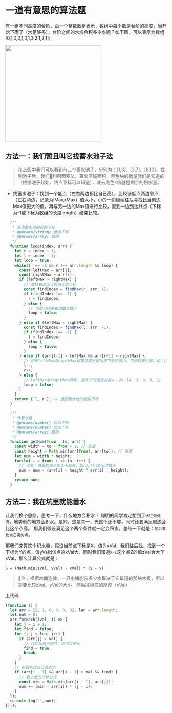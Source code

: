 # 一道有意思的算法题

有一组不同高度的台阶，由一个整数数组表示，数组中每个数是台阶的高度，当开始下雨了（水足够多），台阶之间的水坑会积多少水呢？如下图，可以表示为数组[0,1,0,2,1,0,1,3,2,1,2,1];

<img src="https://s2.ax1x.com/2019/01/17/kpAGz8.png" width="300">

## 方法一：我们暂且叫它找蓄水池子法

> 在上图中我们可以看到有三个蓄水池子，分别为：[1,3]、[3,7]、[8,10]，找到池子后，我们利用面积法，算出区域面积，黑色块的数量我们是知道的（根据池子起始、终点下标可以知道），减去黑色k值就是剩余的积水量。

* 找蓄水池子：找到一个低点（左右两边都比自己高），比较该低点两边邻点（左右两边，记录为lMax,rMax）值大小，小的一边继续往后寻找比当前边Max值更大的值，再与另一边的Max值进行比较，直到一边到达终点（下标为-1或下标为数组的长度length）结束比较。

```javascript
  /**
   * 查询蓄水池的起始下标
   * @params(string) 低点下标
   * @params(array) 数组
   */
  function loop(index, arr) {
    let r = index + 1;
    let l = index - 1;
    let loop = true;
    while(l !== -1 && r !== arr.length && loop) {
      const leftMax = arr[l];
      const rightMax = arr[r];
      if (leftMax > rightMax) {
        // 查找右边比当前值大的下标
        const findIndex = findMax(r, arr, 1);
        if (findIndex !== -1) {
          r = findIndex;
        } else {
          // 当前已经是右边最大数了
          loop = false;
        }
      } else if (leftMax < rightMax) {
        const findIndex = findMax(l, arr, -1);
        if (findIndex !== -1) {
          l = findIndex;
        } else {
          loop = false;
        }
      } else if (arr[l-1] > leftMax && arr[r+1] > rightMax) { 
        // 如果leftMax与rightMax相等且双方都比接下来的值小，下标双双后移，如：[4, 3, 0, 3, 5]
        l--;
        r++;
      } else {
        // leftMax与rightMax相等, 接来下的值比当前小，如：[4, 3, 0, 3, 2]
        loop = false;
      }
    }
    return { l, r }; // 返回蓄水池的起始下标
  }
```

```javascript
  /**
   * 计算水量
   * @params(number) 起点下标
   * @params(number) 终点下标
   * @params(array) 数组
   */
  function getNum(from , to, arr) {
    const width = to - from + 1; // 宽度
    const height = Math.min(arr[from], arr[to]); // 高度
    let num = width * height;
    for(let i = from; i <= to; i++) {
      // 注意：减去的值不能大于高度，如[3,7]蓄水池情况
      num = num - (arr[i] < height ? arr[i] : height); 
    }
    return num;
  }
```

## 方法二：我在坑里就能蓄水

让我们换个思路，思考一下，什么地方会积水？
聪明的同学肯定想到了`水往低处流`，地势低的地方会积水。是的，这是其一，光这个还不够，同时还要满足周边会比这个点高。
那我们假设满足这个两个条件就一定会积水。总结一下就是：`前后有比自己高的点`。

那我们来算这个积水量，假设当前点下标是X，值为xVal，我们往后找，找到一个下标为Y的点，值yVal比X点的xVal大，同时我们知道`X-1`这个点Z的值zVal会大于xVal，那么计算公式就是：

`S = (Math.min(zVal, yVal) - xVal) * (y - x)`

> 注：根据木桶定律，一只水桶能装多少水取决于它最短的那块木板，所以需要比较zVal、yVal的大小，然后减掉底的厚度（xVal）

上代码

```javascript
(function () {
  let arr = [2, 1, 0, 3, 0, 3], len = arr.length;
  let num = 0;
  arr.forEach((val, i) => {
    let j = i + 1;
    let find = false;
    for (; j < len; j++) {
      if (arr[j] > val) {
        // 找到比自己高的，则可以停止
        find = true;
        break;
      }
    }
    // 前后有比自己高的点
    if (arr[i - 1] && arr[i - 1] > val && find) {
      // 套上面的计算公式
      const min = Math.min(arr[i - 1], arr[j]);
      num += (min - arr[i]) * (j - i);
    }
  });
  console.log('',num);
})();
```